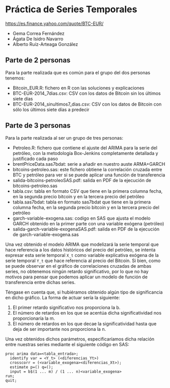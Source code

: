 # Práctica de Series Temporales

https://es.finance.yahoo.com/quote/BTC-EUR/

- Gema Correa Fernández
- Ágata De Isidro Navarro
- Alberto Ruíz-Arteaga González

## Parte de 2 personas

Para la parte realizada que es común para el grupo del dos personas tenemos:
- Bitcoin_EUR.R: fichero en R con las soluciones y explicaciones
- BTC-EUR-2014_7dias.csv: CSV con los datos de Bitcoin sin los últimos siete días
- BTC-EUR-2014_sinultimos7_dias.csv:  CSV con los datos de Bitcoin con sólo los últimos siete días a predecir

## Parte de 3 personas

Para la parte realizada al ser un grupo de tres personas:
- Petroleo.R: fichero que contiene el ajuste del ARIMA para la serie del petróleo, con la metodología Box-Jenkins completamente detallada y justificado cada paso
- brentPriceData.sas7bdat: serie a añadir en nuestro auste ARMA+GARCH
- bitcoins-petroleo.sas: este fichero obtiene la correlación cruzada entre BTC y petróleo para ver si se puede aplicar una función de transferencia
- salida-bitcoins-petroleoSAS.pdf: salida en PDF de la ejecución de bitcoins-petroleo.sas
- tabla.csv: tabla en formato CSV que tiene en la primera columna fecha, en la segunda precio bitcoin y en la tercera precio del petróleo
- tabla.sas7bdat: tabla en formato sas7bdat que tiene en la primera columna fecha, en la segunda precio bitcoin y en la tercera precio del petróleo
- garch-variable-exogena.sas: codigo en SAS que ajusta el modelo GARCH obtenido en la primer parte con una variable exógena (petróleo)
- salida-garch-variable-exogenaSAS.pdf: salida en PDF de la ejecución de garch-variable-exogena.sas

Una vez obtenido el modelo ARIMA que modelizará la serie temporal que hace referencia a los datos históricos del precio del petróleo, se intenta expresar esta serie temporal `X_t` como variable explicativa exógena de la serie temporal `Y_t` que hace referencia al precio del Bitcoin. Si bien, como se puede observar en el gráfico de correlaciones cruzadas de ambas series, no obtenemos ningún retardo significativo, por lo que no hay motivos para pensar que podemos aplicar un modelo de función de transferencia entre dichas series.

Téngase en cuenta que, si hubiéramos obtenido algún tipo de significancia en dicho gráfico. La forma de actuar sería la siguiente:
  1. El primer retardo significativo nos proporciona la b.
  2. El número de retardos en los que se acentúa dicha significatividad nos proporcionaría la m.
  3. El número de retardos en los que decae la significatividad hasta que deja de ser importante nos proporciona la n.

Una vez obtenidos dichos parámetros, especificaríamos dicha relación entre nuestras series mediante el siguiente código en SAS:

~~~
proc arima data=<tabla_entrada>;
  identify var = <Y_t> (<diferencias_Yt>)
  crosscorr = (<variable_exogena><diferencias_Xt>);
  estimate p=() q=();
  input = b$(1 ... m) / (1 ... n)<variable_exogena>
run;
quit;
~~~
